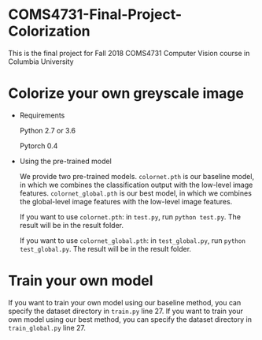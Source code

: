 # COMS4731-Final-Project-Colorization
This is the final project for Fall 2018 COMS4731 Computer Vision course in Columbia University
# Colorize your own greyscale image
* Requirements

  Python 2.7 or 3.6
  
  Pytorch 0.4

* Using the pre-trained model

  We provide two pre-trained models. `colornet.pth` is our baseline model, in which we combines the classification output with the low-level image features. `colornet_global.pth` is our best model, in which we combines the global-level image features with the low-level image features. 
  
  If you want to use `colornet.pth`: in `test.py`, run `python test.py`. The result will be in the result folder.
  
  If you want to use `colornet_global.pth`: in `test_global.py`, run `python test_global.py`. The result will be in the result folder.
  
# Train your own model
If you want to train your own model using our baseline method, you can specify the dataset directory in `train.py` line 27. If you want to train your own model using our best method, you can specify the dataset directory in `train_global.py` line 27. 
